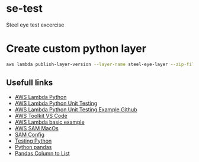 # se-test
Steel eye test excercise

# Create custom python layer

```bash
aws lambda publish-layer-version --layer-name steel-eye-layer --zip-file fileb://layer.zip --compatible-runtimes python3.9 --region us-east-2
```

## Usefull links

- [AWS Lambda Python](https://docs.aws.amazon.com/lambda/latest/dg/lambda-python.html)
- [AWS Lambda Python Unit Testing](https://emshea.com/post/writing-python-unit-tests-lambda-functions)
- [AWS Lambda Python Unit Testing Example Github](https://github.com/em-shea/lambda-python-unit-test-example)
- [AWS Toolkit VS Code](https://docs.aws.amazon.com/toolkit-for-vscode/latest/userguide/setup-toolkit.html)
- [AWS Lambda basic example](https://docs.aws.amazon.com/code-samples/latest/catalog/python-lambda-lambda_handler_calculator.py.html)
- [AWS SAM MacOs](https://docs.aws.amazon.com/serverless-application-model/latest/developerguide/serverless-sam-cli-install-mac.html)
- [SAM Config](https://github.com/aws/aws-sam-cli/blob/develop/designs/sam-config.md)
- [Testing Python](https://docs.pytest.org/en/7.1.x/how-to/assert.html)
- [Python pandas](https://pandas.pydata.org/docs/reference/api/pandas.read_xml.html)
- [Pandas Column to List](https://stackoverflow.com/questions/22341271/get-list-from-pandas-dataframe-column-or-row)